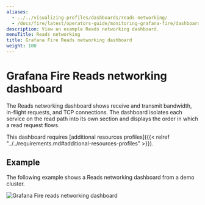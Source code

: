 ```yaml
---
aliases:
  - ../../visualizing-profiles/dashboards/reads-networking/
  - /docs/fire/latest/operators-guide/monitoring-grafana-fire/dashboards/reads-networking/
description: View an example Reads networking dashboard.
menuTitle: Reads networking
title: Grafana Fire Reads networking dashboard
weight: 100
---
```


# Grafana Fire Reads networking dashboard

The Reads networking dashboard shows receive and transmit bandwidth, in-flight requests, and TCP connections.
The dashboard isolates each service on the read path into its own section and displays the order in which a read request flows.

This dashboard requires [additional resources profiles]({{< relref "../../requirements.md#additional-resources-profiles" >}}).

## Example

The following example shows a Reads networking dashboard from a demo cluster.

![Grafana Fire reads networking dashboard](fire-reads-networking.png)
